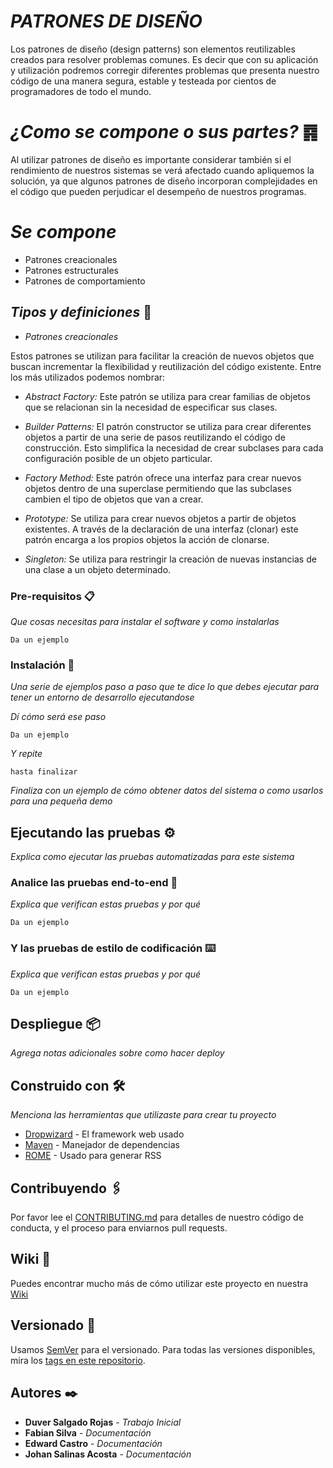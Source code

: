 # _PATRONES DE DISEÑO_

Los patrones de diseño (design patterns) son elementos reutilizables creados para resolver problemas comunes. Es decir que con su aplicación y utilización podremos corregir diferentes problemas que presenta nuestro código de una manera segura, estable y testeada por cientos de programadores de todo el mundo.

# _¿Como se compone o sus partes?_ ䷴

Al utilizar patrones de diseño es importante considerar también si el rendimiento de nuestros sistemas se verá afectado cuando apliquemos la solución, ya que algunos patrones de diseño incorporan complejidades en el código que pueden perjudicar el desempeño de nuestros programas.

# _Se compone_

- Patrones creacionales
- Patrones estructurales
- Patrones de comportamiento

## _Tipos y definiciones_ 🚀

- _Patrones creacionales_

Estos patrones se utilizan para facilitar la creación de nuevos objetos que buscan incrementar la flexibilidad y reutilización del código existente. Entre los más utilizados podemos nombrar:

- _Abstract Factory:_ Este patrón se utiliza para crear familias de objetos que se relacionan sin la necesidad de especificar sus clases.

- _Builder Patterns:_ El patrón constructor se utiliza para crear diferentes objetos a partir de una serie de pasos reutilizando el código de construcción. Esto simplifica la necesidad de crear subclases para cada configuración posible de un objeto particular.

- _Factory Method:_ Este patrón ofrece una interfaz para crear nuevos objetos dentro de una superclase permitiendo que las subclases cambien el tipo de objetos que van a crear.

- _Prototype:_ Se utiliza para crear nuevos objetos a partir de objetos existentes. A través de la declaración de una interfaz (clonar) este patrón encarga a los propios objetos la acción de clonarse.

- _Singleton:_ Se utiliza para restringir la creación de nuevas instancias de una clase a un objeto determinado.




### Pre-requisitos 📋  

_Que cosas necesitas para instalar el software y como instalarlas_

```
Da un ejemplo
```

### Instalación 🔧

_Una serie de ejemplos paso a paso que te dice lo que debes ejecutar para tener un entorno de desarrollo ejecutandose_

_Dí cómo será ese paso_

```
Da un ejemplo
```

_Y repite_

```
hasta finalizar
```

_Finaliza con un ejemplo de cómo obtener datos del sistema o como usarlos para una pequeña demo_

## Ejecutando las pruebas ⚙️

_Explica como ejecutar las pruebas automatizadas para este sistema_

### Analice las pruebas end-to-end 🔩

_Explica que verifican estas pruebas y por qué_

```
Da un ejemplo
```

### Y las pruebas de estilo de codificación ⌨️

_Explica que verifican estas pruebas y por qué_

```
Da un ejemplo
```

## Despliegue 📦

_Agrega notas adicionales sobre como hacer deploy_

## Construido con 🛠️

_Menciona las herramientas que utilizaste para crear tu proyecto_

* [Dropwizard](http://www.dropwizard.io/1.0.2/docs/) - El framework web usado
* [Maven](https://maven.apache.org/) - Manejador de dependencias
* [ROME](https://rometools.github.io/rome/) - Usado para generar RSS

## Contribuyendo 🖇️

Por favor lee el [CONTRIBUTING.md](https://gist.github.com/villanuevand/xxxxxx) para detalles de nuestro código de conducta, y el proceso para enviarnos pull requests.

## Wiki 📖

Puedes encontrar mucho más de cómo utilizar este proyecto en nuestra [Wiki](https://github.com/tu/proyecto/wiki)

## Versionado 📌

Usamos [SemVer](http://semver.org/) para el versionado. Para todas las versiones disponibles, mira los [tags en este repositorio](https://github.com/tu/proyecto/tags).

## Autores ✒️

* **Duver Salgado Rojas** - *Trabajo Inicial*
* **Fabian Silva** - *Documentación*
* **Edward Castro** - *Documentación*
* **Johan Salinas Acosta** - *Documentación*
